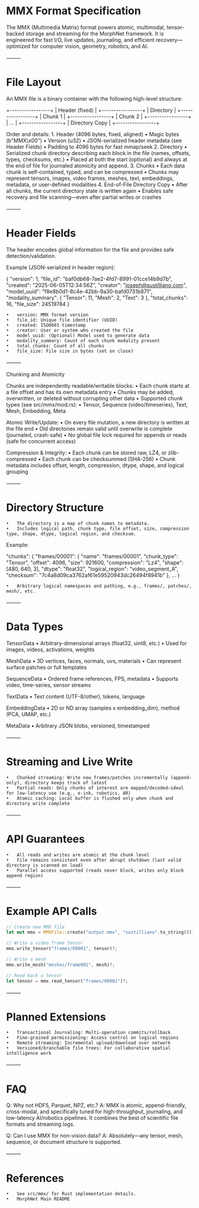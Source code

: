 # MMX Format Specification

The MMX (Multimedia Matrix) format powers atomic, multimodal, tensor-backed storage and streaming for the MorphNet framework.
It is engineered for fast I/O, live updates, journaling, and efficient recovery—optimized for computer vision, geometry, robotics, and AI.

⸻

# File Layout

An MMX file is a binary container with the following high-level structure:

+-----------------+
|  Header (fixed) |
+-----------------+
|  Directory      |
+-----------------+
|  Chunk 1        |
+-----------------+
|  Chunk 2        |
+-----------------+
|  ...            |
+-----------------+
|  Directory Copy |
+-----------------+

Order and details:
	1.	Header (4096 bytes, fixed, aligned)
	•	Magic bytes (b"MMX\x00")
	•	Version (u32)
	•	JSON-serialized header metadata (see Header Fields)
	•	Padding to 4096 bytes for fast mmap/seek
	2.	Directory
	•	Serialized chunk directory describing each block in the file (names, offsets, types, checksums, etc.)
	•	Placed at both the start (optional) and always at the end of file for journaled atomicity and append.
	3.	Chunks
	•	Each data chunk is self-contained, typed, and can be compressed
	•	Chunks may represent tensors, images, video frames, meshes, text, embeddings, metadata, or user-defined modalities
	4.	End-of-File Directory Copy
	•	After all chunks, the current directory state is written again
	•	Enables safe recovery and file scanning—even after partial writes or crashes

⸻

# Header Fields

The header encodes global information for the file and provides safe detection/validation.

Example (JSON-serialized in header region):

{
  "version": 1,
  "file_id": "baf0db68-7ae2-4fd7-8991-01cce14b9d7b",
  "created": "2025-06-05T12:34:56Z",
  "creator": "joseph@sustilliano.com",
  "model_uuid": "f8e8b0d1-8c4e-42bb-9a30-bafd0731b871",
  "modality_summary": {
    "Tensor": 11,
    "Mesh": 2,
    "Text": 3
  },
  "total_chunks": 16,
  "file_size": 24519784
}

	•	version: MMX format version
	•	file_id: Unique file identifier (UUID)
	•	created: ISO8601 timestamp
	•	creator: User or system who created the file
	•	model_uuid: (Optional) Model used to generate data
	•	modality_summary: Count of each chunk modality present
	•	total_chunks: Count of all chunks
	•	file_size: File size in bytes (set on close)

⸻

Chunking and Atomicity

Chunks are independently readable/writable blocks:
	•	Each chunk starts at a file offset and has its own metadata entry
	•	Chunks may be added, overwritten, or deleted without corrupting other data
	•	Supported chunk types (see src/mmx/mod.rs):
	•	Tensor, Sequence (video/timeseries), Text, Mesh, Embedding, Meta

Atomic Write/Update:
	•	On every file mutation, a new directory is written at the file end
	•	Old directories remain valid until overwrite is complete (journaled, crash-safe)
	•	No global file lock required for appends or reads (safe for concurrent access)

Compression & Integrity:
	•	Each chunk can be stored raw, LZ4, or zlib-compressed
	•	Each chunk can be checksummed (SHA-256)
	•	Chunk metadata includes offset, length, compression, dtype, shape, and logical grouping

⸻

# Directory Structure
	•	The directory is a map of chunk names to metadata.
	•	Includes logical path, chunk type, file offset, size, compression type, shape, dtype, logical region, and checksum.

Example:

"chunks": {
  "frames/00001": {
    "name": "frames/00001",
    "chunk_type": "Tensor",
    "offset": 4096,
    "size": 921600,
    "compression": "Lz4",
    "shape": [480, 640, 3],
    "dtype": "float32",
    "logical_region": "video_segment_A",
    "checksum": "7c4a8d09ca3762af61e59520943dc26494f8941b"
  },
  ...
}

	•	Arbitrary logical namespaces and pathing, e.g., frames/, patches/, mesh/, etc.

⸻

# Data Types

TensorData
	•	Arbitrary-dimensional arrays (float32, uint8, etc.)
	•	Used for images, videos, activations, weights

MeshData
	•	3D vertices, faces, normals, uvs, materials
	•	Can represent surface patches or full templates

SequenceData
	•	Ordered frame references, FPS, metadata
	•	Supports video, time-series, sensor streams

TextData
	•	Text content (UTF-8/other), tokens, language

EmbeddingData
	•	2D or ND array (samples x embedding_dim), method (PCA, UMAP, etc.)

MetaData
	•	Arbitrary JSON blobs, versioned, timestamped

⸻

# Streaming and Live Write
	•	Chunked streaming: Write new frames/patches incrementally (append-only), directory keeps track of latest
	•	Partial reads: Only chunks of interest are mapped/decoded—ideal for low-latency use (e.g., e-ink, robotics, AR)
	•	Atomic caching: Local buffer is flushed only when chunk and directory write complete

⸻

# API Guarantees
	•	All reads and writes are atomic at the chunk level
	•	File remains consistent even after abrupt shutdown (last valid directory is scanned on load)
	•	Parallel access supported (reads never block, writes only block append region)

⸻

# Example API Calls
```rust
// Create new MMX file
let mut mmx = MMXFile::create("output.mmx", "sustilliano".to_string())?;

// Write a video frame tensor
mmx.write_tensor("frames/00001", tensor)?;

// Write a mesh
mmx.write_mesh("meshes/frame001", mesh)?;

// Read back a tensor
let tensor = mmx.read_tensor("frames/00001")?;
```

⸻

# Planned Extensions
	•	Transactional Journaling: Multi-operation commits/rollback
	•	Fine-grained permissioning: Access control on logical regions
	•	Remote streaming: Incremental upload/download over network
	•	Versioned/branchable file trees: For collaborative spatial intelligence work

⸻

# FAQ

Q: Why not HDF5, Parquet, NPZ, etc.?
A: MMX is atomic, append-friendly, cross-modal, and specifically tuned for high-throughput, journaling, and low-latency AI/robotics pipelines. It combines the best of scientific file formats and streaming logs.

Q: Can I use MMX for non-vision data?
A: Absolutely—any tensor, mesh, sequence, or document structure is supported.

⸻

# References
	•	See src/mmx/ for Rust implementation details.
	•	MorphNet Main README
